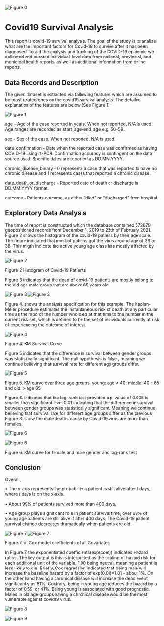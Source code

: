 ![Figure 0](https://github.com/tekinuyan/ML-Studies/blob/main/Covid19%20Survival%20Analysis/Assignment%20report_pictures/image001.png#center)
# Covid19 Survival Analysis

This report is covid-19 survival analysis. The goal of the study is to analize what are the important factors for Covid-19 to survive after it has been diagnosed. To aid the analysis and tracking of the COVID-19 epidemic we
collected and curated individual-level data from national, provincial, and municipal health reports, as well as additional information from online reports.



## Data Records and Description
The given dataset is extracted via fallowing features which are assumed to be most related ones on the covid19 survival analysis. The detailed explanation of the features are below (See Figure 1):


![Figure 1](https://github.com/tekinuyan/ML-Studies/blob/main/Covid19%20Survival%20Analysis/Assignment%20report_pictures/image003.png)

age - Age of the case reported in years. When not reported, N/A is used. Age ranges are recorded as start_age-end_age e.g. 50–59.

sex - Sex of the case. When not reported, N/A is used.

date_confirmation - Date when the reported case was confirmed as having COVID-19 using rt-PCR. Confirmation accuracy is contingent on the data source used. Specific dates are reported as DD.MM.YYYY.

chronic_disease_binary - 0 represents a case that was reported to have no chronic disease and 1 represents cases that reported a chronic disease.

date_death_or_discharge - Reported date of death or discharge in DD.MM.YYYY format.

outcome - Patients outcome, as either “died” or “discharged” from hospital.
## Exploratory Data Analysis
The time of report is constructed which the database contained 572679 geopositioned records from December 1, 2019 to 22th of February 2021.
Figure 2 shows the histogram of the covid-19 patiens by their age scale. The figure indicated that most of patiens got the virus around age of 36 to 38. This migth indicate the active young age class has mostly affacted by the virus.

![Figure 2](https://github.com/tekinuyan/ML-Studies/blob/main/Covid19%20Survival%20Analysis/Assignment%20report_pictures/image005.png)

Figure 2 Histogram of Covid-19 Patients


Figure 3 indicates that the dead of covid-19 patients are mostly belong to the old age male group that are above 65 years old. 

![Figure 3](https://github.com/tekinuyan/ML-Studies/blob/main/Covid19%20Survival%20Analysis/Assignment%20report_pictures/image007.png#center)
![Figure 3](https://github.com/tekinuyan/ML-Studies/blob/main/Covid19%20Survival%20Analysis/Assignment%20report_pictures/image009.png#center)

Figure 4. shows the analysis specification for this example. The Kaplan-Meier procedure estimates the instantaneous risk of death at any particular time as the ratio of the number who died at that time to the number in the current risk set, which is defined to be the set of individuals currently at risk of experiencing the outcome of interest.


![Figure 4](https://github.com/tekinuyan/ML-Studies/blob/main/Covid19%20Survival%20Analysis/Assignment%20report_pictures/image010.png)

Figure 4.  KM Survival Curve

Figure 5 indicates that the difference in survival between gender groups was statistically significant. The null hypothesis is false , meaning we continue believing that survival rate for different age groups differ.

![Figure 5](https://github.com/tekinuyan/ML-Studies/blob/main/Covid19%20Survival%20Analysis/Assignment%20report_pictures/image012.png)

Figure 5. KM curve over three age groups. young: age < 40; middle: 40 - 65 and old: > age 65

Figure 6. indicates that the log-rank test provided a p-value of 0.005 is smaller than significant level 0.01 indicating that the difference in survival between gender groups was statistically significant. Meaning we continue believing that survival rate for different age groups differ as the previous Figure 3. show the male deaths cause by Covid-19 virus are more than females.


![Figure 6](https://github.com/tekinuyan/ML-Studies/blob/main/Covid19%20Survival%20Analysis/Assignment%20report_pictures/image016.png)

![Figure 6](https://github.com/tekinuyan/ML-Studies/blob/main/Covid19%20Survival%20Analysis/Assignment%20report_pictures/image014.png)

Figure 6.  KM curve for female and male gender and log-rank test.

## Conclusion
Overall, 

•	The y-axis represents the probability a patient is still alive after t days, where 𝑡 days is on the x-axis.

•	About 99% of patients survived more than 400 days.

•	 Age group plays significant role in patient survival time, over 99% of young age patients are still alive if after 400 days. The Covid-19 patient survival chance decreases dramatically when patients are old. 

![Figure 7](https://github.com/tekinuyan/ML-Studies/blob/main/Covid19%20Survival%20Analysis/Assignment%20report_pictures/image018.png)
![Figure 7](https://github.com/tekinuyan/ML-Studies/blob/main/Covid19%20Survival%20Analysis/Assignment%20report_pictures/image020.png)

Figure 7. of Cox model coefficients of all Covariates

In Figure 7. the exponentiated coefficients(exp(coef)) indicates Hazard ratios. The key output is this is interpreted as the scaling of hazard risk for each additional unit of the variable, 1.00 being neutral, meaning a patient is less likely to die. Briefly, Cox regression indicated that being male will increase the baseline hazard by a factor of exp(0.01)=1.01 - about 1%. On the other hand having a chronical disease will increase the dead event significantly as 81%. Contrary, being in young age reduces the hazard by a factor of 0.59, or 41%. Being young is associated with good prognostic. Males in old age groups having a chronical disease would be the most vulnerable against covid19 virus.

![Figure 8](https://github.com/tekinuyan/ML-Studies/blob/main/Covid19%20Survival%20Analysis/Assignment%20report_pictures/image022.png)

![Figure 9](https://github.com/tekinuyan/ML-Studies/blob/main/Covid19%20Survival%20Analysis/Assignment%20report_pictures/image024.jpg)
